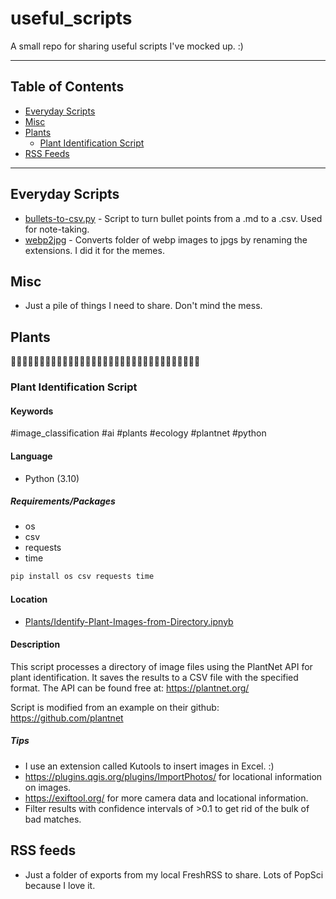 # useful_scripts
A small repo for sharing useful scripts I've mocked up. :)

---

## Table of Contents
- [Everyday Scripts](#everyday-scripts)
- [Misc](#misc)
- [Plants](#Plants)
    - [Plant Identification Script](#Plant-Identification-Script)
- [RSS Feeds](#RSS-feeds)


---

## Everyday Scripts
- [bullets-to-csv.py](https://github.com/stark1tty/useful_scripts/blob/main/everyday-scripts/bullets-to-csv.py) - Script to turn bullet points from a .md to a .csv. Used for note-taking.
- [webp2jpg](https://github.com/stark1tty/useful_scripts/blob/main/Misc/webp2jpg.py) - Converts folder of webp images to jpgs by renaming the extensions. I did it for the memes.

## Misc
- Just a pile of things I need to share. Don't mind the mess.

## Plants
🌿🌿🌿🌿🌿🌿🌿🌿🌿🌿🌿🌿🌿🌿🌿🌿🌿🌿🌿🌿🌿🌿🌿🌿🌿🌿🌿🌿🌿🌿🌿🌿🌿

### Plant Identification Script 
#### Keywords
#image_classification #ai #plants #ecology #plantnet #python

#### Language
- Python (3.10)

##### Requirements/Packages
- os
- csv
- requests
- time

```python
pip install os csv requests time
```

#### Location
- [Plants/Identify-Plant-Images-from-Directory.ipnyb](https://github.com/stark1tty/useful_scripts/blob/main/Plants/Identify-Plant-Images-from-Directory.ipnyb)

#### Description
This script processes a directory of image files using the PlantNet API for plant identification. It saves the results to a CSV file with the specified format. The API can be found free at: https://plantnet.org/

Script is modified from an example on their github: https://github.com/plantnet

##### Tips
- I use an extension called Kutools to insert images in Excel. :)
- https://plugins.qgis.org/plugins/ImportPhotos/ for locational information on images.
- https://exiftool.org/ for more camera data and locational information.
- Filter results with confidence intervals of >0.1 to get rid of the bulk of bad matches.

## RSS feeds
- Just a folder of exports from my local FreshRSS to share. Lots of PopSci because I love it.
